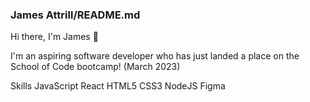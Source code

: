 ### James Attrill/README.md

Hi there, I'm James 👋

I'm an aspiring software developer who has just landed a place on the School of Code bootcamp! (March 2023)

Skills
JavaScript React HTML5 CSS3 NodeJS Figma

<!--
**attrill20/attrill20** is a ✨ _special_ ✨ repository because its `README.md` (this file) appears on your GitHub profile.

Here are some ideas to get you started:

- 🔭 I’m currently working on ...
- 🌱 I’m currently learning ...
- 👯 I’m looking to collaborate on ...
- 🤔 I’m looking for help with ...
- 💬 Ask me about ...
- 📫 How to reach me: ...
- 😄 Pronouns: ...
- ⚡ Fun fact: ...
-->
